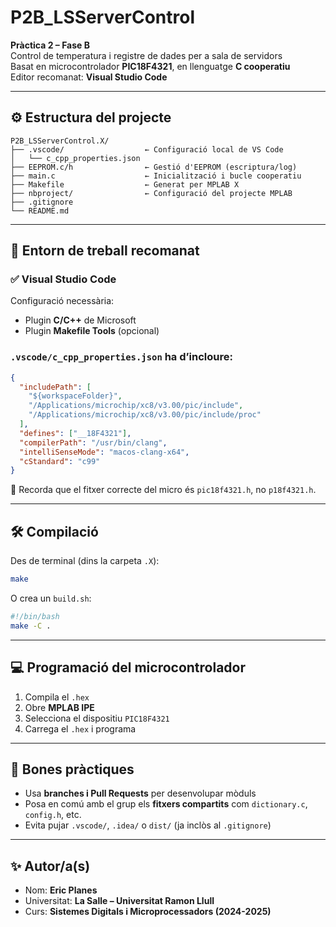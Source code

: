 # P2B_LSServerControl

**Pràctica 2 – Fase B**  
Control de temperatura i registre de dades per a sala de servidors  
Basat en microcontrolador **PIC18F4321**, en llenguatge **C cooperatiu**  
Editor recomanat: **Visual Studio Code**

---

## ⚙️ Estructura del projecte

```
P2B_LSServerControl.X/
├── .vscode/                  ← Configuració local de VS Code
│   └── c_cpp_properties.json
├── EEPROM.c/h                ← Gestió d'EEPROM (escriptura/log)
├── main.c                    ← Inicialització i bucle cooperatiu
├── Makefile                  ← Generat per MPLAB X
├── nbproject/                ← Configuració del projecte MPLAB
├── .gitignore
└── README.md
```

---

## 🧠 Entorn de treball recomanat

### ✅ Visual Studio Code

Configuració necessària:
- Plugin **C/C++** de Microsoft
- Plugin **Makefile Tools** (opcional)

### `.vscode/c_cpp_properties.json` ha d’incloure:

```json
{
  "includePath": [
    "${workspaceFolder}",
    "/Applications/microchip/xc8/v3.00/pic/include",
    "/Applications/microchip/xc8/v3.00/pic/include/proc"
  ],
  "defines": ["__18F4321"],
  "compilerPath": "/usr/bin/clang",
  "intelliSenseMode": "macos-clang-x64",
  "cStandard": "c99"
}
```

🧪 Recorda que el fitxer correcte del micro és `pic18f4321.h`, no `p18f4321.h`.

---

## 🛠️ Compilació

Des de terminal (dins la carpeta `.X`):

```bash
make
```

O crea un `build.sh`:

```bash
#!/bin/bash
make -C .
```

---

## 💻 Programació del microcontrolador

1. Compila el `.hex`
2. Obre **MPLAB IPE**
3. Selecciona el dispositiu `PIC18F4321`
4. Carrega el `.hex` i programa

---

## 💬 Bones pràctiques

- Usa **branches i Pull Requests** per desenvolupar mòduls
- Posa en comú amb el grup els **fitxers compartits** com `dictionary.c`, `config.h`, etc.
- Evita pujar `.vscode/`, `.idea/` o `dist/` (ja inclòs al `.gitignore`)

---

## ✨ Autor/a(s)

- Nom: **Eric Planes**
- Universitat: **La Salle – Universitat Ramon Llull**
- Curs: **Sistemes Digitals i Microprocessadors (2024-2025)**
